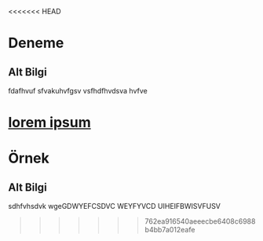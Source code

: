 <<<<<<< HEAD
# Deneme

## Alt Bilgi
fdafhvuf sfvakuhvfgsv
vsfhdfhvdsva hvfve

[lorem ipsum](http://google.com)
=======
# Örnek

## Alt Bilgi
sdhfvhsdvk wgeGDWYEFCSDVC
WEYFYVCD UIHEIFBWISVFUSV
>>>>>>> 762ea916540aeeecbe6408c6988b4bb7a012eafe
